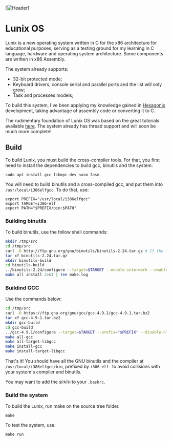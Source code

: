 [![Header](https://raw.githubusercontent.com/felipenlunkes/lunix/master/Doc/header.png "Header")]

# Lunix OS

Lunix is ​​a new operating system written in C for the x86 architecture for educational purposes, serving as a testing ground for my learning in C language, hardware and operating system architecture. Some components are written in x86 Assembly.

The system already supports:

* 32-bit protected mode;
* Keyboard drivers, console serial and parallel ports and the list will only grow;
* Task and processes models;

To build this system, I've been applying my knowledge gained in [Hexagonix](https://github.com/hexagonix) development, taking advantage of assembly code or converting it to C.

The rudimentary foundation of Lunix OS was based on the great tutorials available [here](https://github.com/cfenollosa/os-tutorial). The system already has thread support and will soon be much more complete!

## Build

To build Lunix, you must build the cross-compiler tools. For that, you first need to install the dependencies to build gcc, binutils and the system:

```
sudo apt install gcc libmpc-dev nasm fasm
```

You will need to build binutils and a cross-compiled gcc, and put them into `/usr/local/i386elfgcc`. To do that, use:

```
export PREFIX="/usr/local/i386elfgcc"
export TARGET=i386-elf
export PATH="$PREFIX/bin:$PATH"
```

### Building binutils

To build binutils, use the follow shell commands:

```sh
mkdir /tmp/src
cd /tmp/src
curl -O http://ftp.gnu.org/gnu/binutils/binutils-2.24.tar.gz # If the link 404's, look for a more recent version
tar xf binutils-2.24.tar.gz
mkdir binutils-build
cd binutils-build
../binutils-2.24/configure --target=$TARGET --enable-interwork --enable-multilib --disable-nls --disable-werror --prefix=$PREFIX 2>&1 | tee configure.log
make all install 2>&1 | tee make.log
```

### Buildind GCC

Use the commands below:

```sh
cd /tmp/src
curl -O https://ftp.gnu.org/gnu/gcc/gcc-4.9.1/gcc-4.9.1.tar.bz2
tar xf gcc-4.9.1.tar.bz2
mkdir gcc-build
cd gcc-build
../gcc-4.9.1/configure --target=$TARGET --prefix="$PREFIX" --disable-nls --disable-libssp --enable-languages=c --without-headers
make all-gcc 
make all-target-libgcc 
make install-gcc 
make install-target-libgcc 
```

That's it! You should have all the GNU binutils and the compiler at `/usr/local/i386elfgcc/bin`, prefixed by `i386-elf-` to avoid collisions with your system's compiler and binutils.

You may want to add the `$PATH` to your `.bashrc`.

### Build the system

To build the Lunix, run make on the source tree folder.

```
make
```

To test the system, use:

```
make run
```

